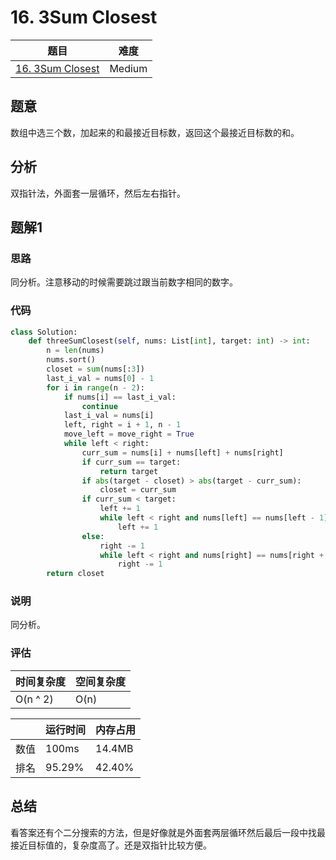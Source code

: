 # 16. 3Sum Closest

| 题目 | 难度 |
| ---- | ---- |
| [16. 3Sum Closest](https://leetcode.com/problems/3sum-closest/) | Medium |

## 题意

数组中选三个数，加起来的和最接近目标数，返回这个最接近目标数的和。

## 分析

双指针法，外面套一层循环，然后左右指针。

## 题解1

### 思路

同分析。注意移动的时候需要跳过跟当前数字相同的数字。

### 代码

```python
class Solution:
    def threeSumClosest(self, nums: List[int], target: int) -> int:
        n = len(nums)
        nums.sort()
        closet = sum(nums[:3])
        last_i_val = nums[0] - 1
        for i in range(n - 2):
            if nums[i] == last_i_val:
                continue
            last_i_val = nums[i]
            left, right = i + 1, n - 1
            move_left = move_right = True
            while left < right:
                curr_sum = nums[i] + nums[left] + nums[right]
                if curr_sum == target:
                    return target
                if abs(target - closet) > abs(target - curr_sum):
                    closet = curr_sum
                if curr_sum < target:
                    left += 1
                    while left < right and nums[left] == nums[left - 1]:
                        left += 1
                else:
                    right -= 1
                    while left < right and nums[right] == nums[right + 1]:
                        right -= 1
        return closet
```

### 说明

同分析。

### 评估

| 时间复杂度 | 空间复杂度 |
| ---- | ---- |
| O(n ^ 2) | O(n) |

| | 运行时间 | 内存占用 |
| ---- | ---- | ---- |
| 数值 | 100ms | 14.4MB |
| 排名 | 95.29% | 42.40% |

## 总结

看答案还有个二分搜索的方法，但是好像就是外面套两层循环然后最后一段中找最接近目标值的，复杂度高了。还是双指针比较方便。
